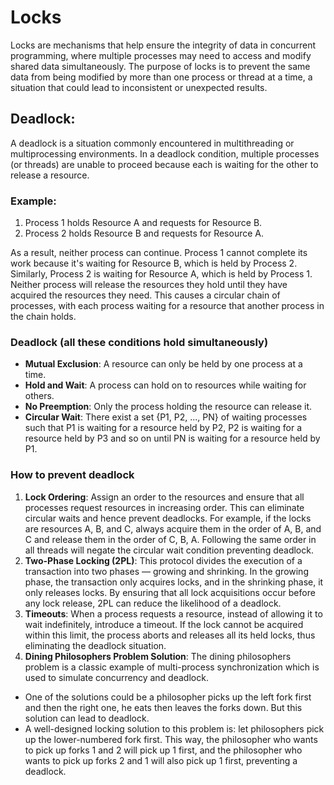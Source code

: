# Locks

Locks are mechanisms that help ensure the integrity of data in concurrent programming, where multiple processes may need 
to access and modify shared data simultaneously. The purpose of locks is to prevent the same data from being modified by
more than one process or thread at a time, a situation that could lead to inconsistent or unexpected results.

## Deadlock:
A deadlock is a situation commonly encountered in multithreading or multiprocessing environments. In a deadlock 
condition, multiple processes (or threads) are unable to proceed because each is waiting for the other to release 
a resource.

### Example:
1) Process 1 holds Resource A and requests for Resource B.
2) Process 2 holds Resource B and requests for Resource A.

As a result, neither process can continue. Process 1 cannot complete its work because it's waiting for Resource B, which 
is held by Process 2. Similarly, Process 2 is waiting for Resource A, which is held by Process 1. Neither process will 
release the resources they hold until they have acquired the resources they need. This causes a circular chain of 
processes, with each process waiting for a resource that another process in the chain holds.

### Deadlock (all these conditions hold simultaneously)
- **Mutual Exclusion**: A resource can only be held by one process at a time.
- **Hold and Wait**: A process can hold on to resources while waiting for others.
- **No Preemption**: Only the process holding the resource can release it.
- **Circular Wait**: There exist a set {P1, P2, ..., PN} of waiting processes such that P1 is waiting for a resource held by 
P2, P2 is waiting for a resource held by P3 and so on until PN is waiting for a resource held by P1.

### How to prevent deadlock
1) **Lock Ordering**: Assign an order to the resources and ensure that all processes request resources in increasing 
order. This can eliminate circular waits and hence prevent deadlocks. For example, if the locks are resources A, B, and 
C, always acquire them in the order of A, B, and C and release them in the order of C, B, A. Following the same order in
all threads will negate the circular wait condition preventing deadlock.
2) **Two-Phase Locking (2PL)**: This protocol divides the execution of a transaction into two phases — growing and 
shrinking. In the growing phase, the transaction only acquires locks, and in the shrinking phase, it only releases 
locks. By ensuring that all lock acquisitions occur before any lock release, 2PL can reduce the likelihood of 
a deadlock.
3) **Timeouts**: When a process requests a resource, instead of allowing it to wait indefinitely, introduce a timeout. 
If the lock cannot be acquired within this limit, the process aborts and releases all its held locks, thus eliminating 
the deadlock situation.
4) **Dining Philosophers Problem Solution**: The dining philosophers problem is a classic example of multi-process 
synchronization which is used to simulate concurrency and deadlock.
- One of the solutions could be a philosopher picks up the left fork first and then the right one, he eats then leaves 
the forks down. But this solution can lead to deadlock.
- A well-designed locking solution to this problem is: let philosophers pick up the lower-numbered fork first. This way, 
the philosopher who wants to pick up forks 1 and 2 will pick up 1 first, and the philosopher who wants to pick up forks 
2 and 1 will also pick up 1 first, preventing a deadlock.